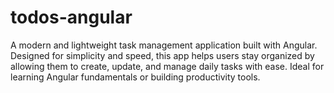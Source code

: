 # todos-angular
A modern and lightweight task management application built with Angular. Designed for simplicity and speed, this app helps users stay organized by allowing them to create, update, and manage daily tasks with ease. Ideal for learning Angular fundamentals or building productivity tools.
